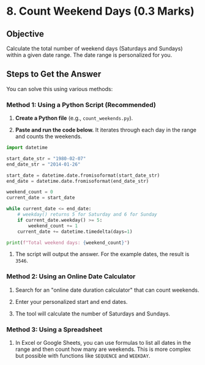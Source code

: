 # 8. Count Weekend Days (0.3 Marks)

Objective
---------

Calculate the total number of weekend days (Saturdays and Sundays) within a given date range. The date range is personalized for you.

Steps to Get the Answer
-----------------------

You can solve this using various methods:

### Method 1: Using a Python Script (Recommended)

1. **Create a Python file** (e.g., `count_weekends.py`).

2. **Paste and run the code below.** It iterates through each day in the range and counts the weekends.

```python
import datetime

start_date_str = "1980-02-07"
end_date_str = "2014-01-26"

start_date = datetime.date.fromisoformat(start_date_str)
end_date = datetime.date.fromisoformat(end_date_str)

weekend_count = 0
current_date = start_date

while current_date <= end_date:
    # weekday() returns 5 for Saturday and 6 for Sunday
    if current_date.weekday() >= 5:
        weekend_count += 1
    current_date += datetime.timedelta(days=1)

print(f"Total weekend days: {weekend_count}")

```

1. The script will output the answer. For the example dates, the result is `3546`.

### Method 2: Using an Online Date Calculator

1. Search for an "online date duration calculator" that can count weekends.

2. Enter your personalized start and end dates.

3. The tool will calculate the number of Saturdays and Sundays.

### Method 3: Using a Spreadsheet

1. In Excel or Google Sheets, you can use formulas to list all dates in the range and then count how many are weekends. This is more complex but possible with functions like `SEQUENCE` and `WEEKDAY`.
